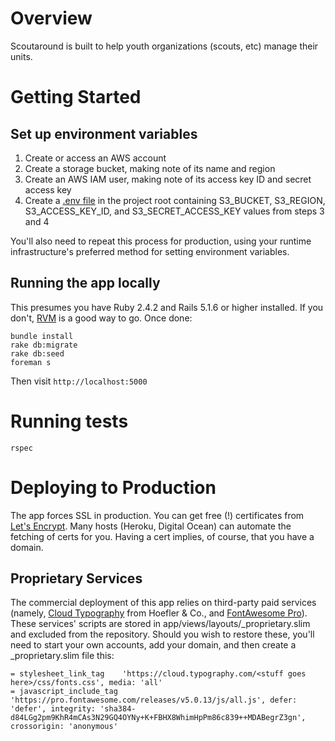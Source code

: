 # Overview

Scoutaround is built to help youth organizations (scouts, etc) manage their units.

# Getting Started

## Set up environment variables

1. Create or access an AWS account
2. Create a storage bucket, making note of its name and region
3. Create an AWS IAM user, making note of its access key ID and secret access key
4. Create a [.env file](https://github.com/bkeepers/dotenv) in the project root containing S3_BUCKET, S3_REGION, S3_ACCESS_KEY_ID, and S3_SECRET_ACCESS_KEY values from steps 3 and 4

You'll also need to repeat this process for production, using your runtime infrastructure's preferred method for setting environment variables.

## Running the app locally

This presumes you have Ruby 2.4.2 and Rails 5.1.6 or higher installed. If you don't, [RVM](http://rvm.io) is a good way to go. Once done:

```
bundle install
rake db:migrate
rake db:seed
foreman s
```

Then visit `http://localhost:5000`

# Running tests

```
rspec
```

# Deploying to Production

The app forces SSL in production. You can get free (!) certificates from [Let's Encrypt](https://letsencrypt.org). Many hosts (Heroku, Digital Ocean) can automate the fetching of certs for you. Having a cert implies, of course, that you have a domain.

## Proprietary Services

The commercial deployment of this app relies on third-party paid services (namely, [Cloud Typography](https://www.typography.com/cloud/welcome/) from Hoefler & Co., and [FontAwesome Pro](https://fontawesome.com/pro)). These services' scripts are stored in app/views/layouts/_proprietary.slim and excluded from the repository. Should you wish to restore these, you'll need to start your own accounts, add your domain, and then create a _proprietary.slim file this:


```
= stylesheet_link_tag    'https://cloud.typography.com/<stuff goes here>/css/fonts.css', media: 'all'
= javascript_include_tag 'https://pro.fontawesome.com/releases/v5.0.13/js/all.js', defer: 'defer', integrity: 'sha384-d84LGg2pm9KhR4mCAs3N29GQ4OYNy+K+FBHX8WhimHpPm86c839++MDABegrZ3gn', crossorigin: 'anonymous'
```
